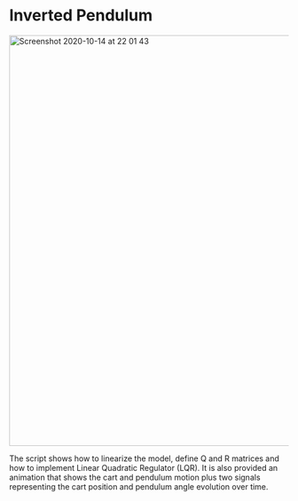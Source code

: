 # Inverted Pendulum

<img width="741" alt="Screenshot 2020-10-14 at 22 01 43" src="https://user-images.githubusercontent.com/56025014/96039617-3d6f6e80-0e69-11eb-8e67-0e3126187984.png">

The script shows how to linearize the model, define Q and R matrices and how to implement Linear Quadratic Regulator (LQR). It is also provided an animation that shows the cart and pendulum motion plus two signals representing the cart position and pendulum angle evolution over time.
